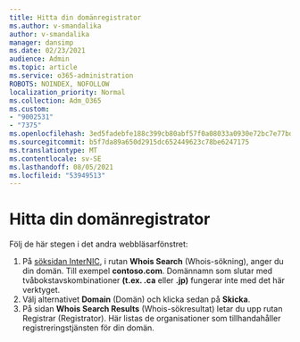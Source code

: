 ```yaml
---
title: Hitta din domänregistrator
ms.author: v-smandalika
author: v-smandalika
manager: dansimp
ms.date: 02/23/2021
audience: Admin
ms.topic: article
ms.service: o365-administration
ROBOTS: NOINDEX, NOFOLLOW
localization_priority: Normal
ms.collection: Adm_O365
ms.custom:
- "9002531"
- "7375"
ms.openlocfilehash: 3ed5fadebfe188c399cb80abf57f0a08033a0930e72bc7e77bd9ac889638fe60
ms.sourcegitcommit: b5f7da89a650d2915dc652449623c78be6247175
ms.translationtype: MT
ms.contentlocale: sv-SE
ms.lasthandoff: 08/05/2021
ms.locfileid: "53949513"
---
```

# <a name="find-your-domain-registrar"></a>Hitta din domänregistrator

Följ de här stegen i det andra webbläsarfönstret:

1. På [söksidan InterNIC](https://lookup.icann.org/), i rutan **Whois Search** (Whois-sökning), anger du din domän. Till exempel **contoso.com**. Domännamn som slutar med tvåbokstavskombinationer **(t.ex. .ca** eller **.jp)** fungerar inte med det här verktyget.
2. Välj alternativet **Domain** (Domän) och klicka sedan på **Skicka**.
3. På sidan **Whois Search Results** (Whois-sökresultat) letar du upp rutan Registrar (Registrator). Här listas de organisationer som tillhandahåller registreringstjänsten för din domän.
